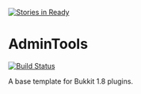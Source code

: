 [![Stories in Ready](https://badge.waffle.io/SpaceHex/AdminTools.png?label=ready&title=Ready)](https://waffle.io/SpaceHex/AdminTools)
# AdminTools

[![Build Status](https://travis-ci.org/SpaceHex/AdminTools.svg?branch=master)](https://travis-ci.org/SpaceHex/AdminTools)

A base template for Bukkit 1.8 plugins.
